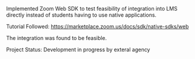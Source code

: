Implemented Zoom Web SDK to test feasibility of integration into LMS directly instead of students having to use native applications.

Tutorial Followed: https://marketplace.zoom.us/docs/sdk/native-sdks/web

The integration was found to be feasible.

Project Status: Development in progress by exteral agency
